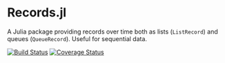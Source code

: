 # Records.jl

A Julia package providing records over time both as lists (`ListRecord`) and queues (`QueueRecord`). Useful for sequential data.

[![Build Status](https://travis-ci.org/tawheeler/Records.jl.svg?branch=master)](https://travis-ci.org/tawheeler/Records.jl)
[![Coverage Status](https://coveralls.io/repos/tawheeler/Records.jl/badge.svg?branch=master&service=github)](https://coveralls.io/github/tawheeler/Records.jl?branch=master)
